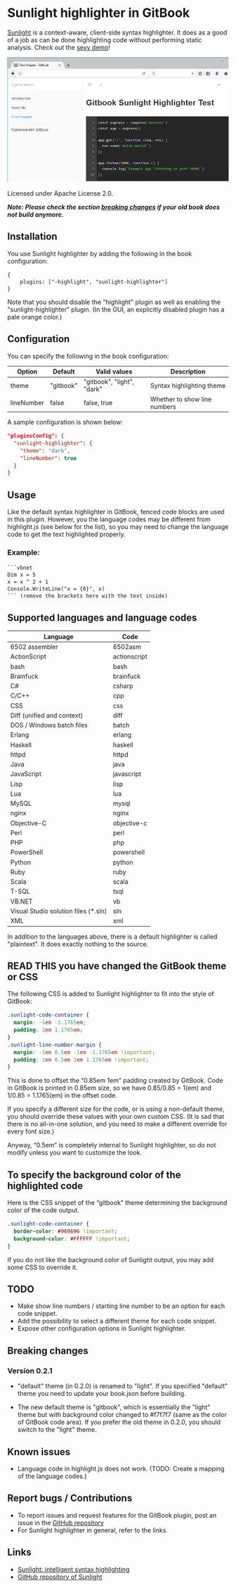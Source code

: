 # Sunlight highlighter in GitBook
[Sunlight](http://sunlightjs.com/) is a context-aware, client-side syntax
highlighter. It does as a good of a job as can be done highlighting code
without performing static analysis. Check out the
[sexy demo](http://sunlightjs.com/demo.html)!

![Dark theme](./docs/example.png "Sunlight highlighting JS code in GitBook")

Licensed under Apache License 2.0.

_**Note: Please check the section [breaking changes](#breaking-changes) if your old book does not build anymore.**_

## Installation

You use Sunlight highlighter by adding the following in the book configuration:
```
{
    plugins: ["-highlight", "sunlight-highlighter"]
}
```

Note that you should disable the "highlight" plugin as well as enabling the
"sunlight-highlighter" plugin. (In the GUI, an explicitly disabled plugin has a
pale orange color.)

## Configuration

You can specify the following in the book configuration:

| Option | Default | Valid values | Description |
|--|--|--|--|
| theme | "gitbook" | "gitbook", "light", "dark" | Syntax highlighting theme |
| lineNumber | false | false, true | Whether to show line numbers |

A sample configuration is shown below:

```json
"pluginsConfig": {
  "sunlight-highlighter": {
    "theme": "dark",
    "lineNumber": true
  }
}
```

## Usage

Like the default syntax highlighter in GitBook, fenced code blocks are used in
this plugin. However, you the language codes may be different from highlight.js
(see below for the list), so you may need to change the language code to get the
text highlighted properly.

### Example:

```
```vbnet
Dim x = 5
x = x ^ 2 + 1
Console.WriteLine("x = {0}", x)
``` (remove the brackets here with the text inside)
```

## Supported languages and language codes

| Language                             | Code          |
|--------------------------------------|---------------|
| 6502 assembler                       | 6502asm       |
| ActionScript                         | actionscript  |
| bash                                 | bash          |
| Brainfuck                            | brainfuck     |
| C#                                   | csharp        |
| C/C++                                | cpp           |
| CSS                                  | css           |
| Diff (unified and context)           | diff          |
| DOS / Windows batch files            | batch         |
| Erlang                               | erlang        |
| Haskell                              | haskell       |
| httpd                                | httpd         |
| Java                                 | java          |
| JavaScript                           | javascript    |
| Lisp                                 | lisp          |
| Lua                                  | lua           |
| MySQL                                | mysql         |
| nginx                                | nginx         |
| Objective-C                          | objective-c   |
| Perl                                 | perl          |
| PHP                                  | php           |
| PowerShell                           | powershell    |
| Python                               | python        |
| Ruby                                 | ruby          |
| Scala                                | scala         |
| T-SQL                                | tsql          |
| VB.NET                               | vb            |
| Visual Studio solution files (*.sln) | sln           |
| XML                                  | xml           |

In addition to the languages above, there is a default highlighter is called "plaintext". It does exactly nothing to the source.

## READ THIS you have changed the GitBook theme or CSS

The following CSS is added to Sunlight highlighter to fit into the style of GitBook:

```css
.sunlight-code-container {
  margin: -1em -1.1765em;
  padding: 1em 1.1765em;
}
.sunlight-line-number-margin {
  margin: -1em 0.5em -1em -1.1765em !important;
  padding: 1em 0.5em 1em 1.1765em !important;
}
```

This is done to offset the “0.85em 1em” padding created by GitBook. Code in GitBook is printed in 0.85em size, so we have 0.85/0.85 = 1(em) and 1/0.85 = 1.1765(em) in the offset code.

If you specify a different size for the code, or is using a non-default theme, you should override these values with your own custom CSS. (It is sad that there is no all-in-one solution, and you need to make a different override for every font size.)

Anyway, “0.5em” is completely internal to Sunlight highlighter, so do not modify unless you want to customize the look.

## To specify the background color of the highlighted code

Here is the CSS snippet of the “gitbook” theme determining the background color of the code output.
```css
.sunlight-code-container {
  border-color: #969696 !important;
  background-color: #FFFFFF !important;
}
```
If you do not like the background color of Sunlight output, you may add some CSS to override it.

## TODO
- Make show line numbers / starting line number to be an option for each code snippet.
- Add the possibility to select a different theme for each code snippet.
- Expose other configuration options in Sunlight highlighter.

## Breaking changes
### Version 0.2.1
- "default" theme (in 0.2.0) is renamed to "light".
  If you specified "default" theme you need to update your book.json before building.

- The new default theme is "gitbook", which is essentially the "light" theme but with background color changed to #f7f7f7 (same as the color of GitBook code area).
  If you prefer the old theme in 0.2.0, you should switch to the "light" theme.

## Known issues
- Language code in highlight.js does not work. (TODO: Create a mapping of the
  language codes.)

## Report bugs / Contributions
- To report issues and request features for the GitBook plugin, post an issue in the
  [GitHub repository](https://github.com/lwchkg/gitbook-plugin-sunlight-highlighter)
- For Sunlight highlighter in general, refer to the links.

## Links
- [Sunlight: intelligent syntax highlighting](http://sunlightjs.com/)
- [GitHub repository of Sunlight](https://github.com/tmont/sunlight)
